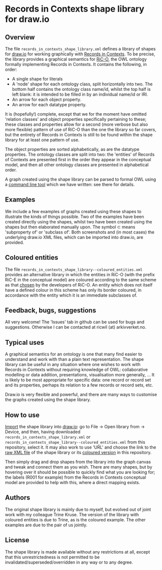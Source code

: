 Records in Contexts shape library for draw.io
=============================================

Overview
--------

The file `records_in_contexts_shape_library.xml` defines a library of shapes for [draw.io](https://draw.io) for working graphically with [Records in Contexts](https://www.ica.org/resource/records-in-contexts-conceptual-model/). To be precise, the library provides a graphical semantics for [RiC-O](https://github.com/ICA-EGAD/RiC-O), the OWL ontology formally implementing Records in Contexts. It contains the following, in order:

* A single shape for literals
* A 'node' shape for each ontology class, split horizontally into two. The bottom half contains the ontology class name/id, whilst the top half is left blank: it is intended to be filled in by an individual name/id or IRI.
* An arrow for each object property.
* An arrow for each datatype property.

It is (hopefully!) complete, except that we for the moment have omitted 'relation classes' and object properties specifically pertaining to these; these classes and properties allow for a second (more verbose but also more flexible) pattern of use of RiC-O than the one the library so far covers, but the entirety of Records in Contexts is still to be found within the shape library for at least one pattern of use.

The object properties are sorted alphabetically, as are the datatype properties. The ontology classes are split into two: the 'entities' of Records of Contexts are presented first in the order they appear in the conceptual model, and then all other ontology classes are presented in alphabetical order.

A graph created using the shape library can be parsed to formal OWL using a [command line tool](https://github.com/williamsonrichard/records_in_contexts_draw_io_parser) which we have written: see there for details.


Examples
--------

We include a few examples of graphs created using these shapes to illustrate the kinds of things possible. Two of the examples have been created directly using the shapes, whilst two have been created using the shapes but then elaborated manually upon. The symbol ⊂ means 'subproperty of' or 'subclass of'. Both screenshots and (in most cases) the underlying draw.io XML files, which can be imported into draw.io, are provided.


Coloured entities
-----------------

The file `records_in_contexts_shape_library--coloured_entities.xml` provides an alternative library in which the entities in RiC-O (with the prefix RiC-E in the conceptual model) are coloured according to the same scheme as that [chosen](https://groups.google.com/g/Records_in_Contexts_users/c/jvPTj01KmU0/m/oWs-ruaTGAAJ) by the developers of RiC-O. An entity which does not itself have a defined colour in this scheme has only its border coloured, in accordance with the entity which it is an immediate subclasses of.


Feedback, bugs, suggestions
---------------------------

All very welcome! The 'Issues' tab in github can be used for bugs and suggestions. Otherwise I can be contacted at ricwil (at) arkivverket.no.


Typical uses
------------

A graphical semantics for an ontology is one that many find easier to understand and work with than a plain text representation. The shape library can be useful in any situation where one wishes to work with Records in Contexts without requiring knowledge of OWL: collaborative modelling or data addition, presentations, visualisation more generally, ... It is likely to be most appropriate for specific data: one record or record set and its properties, perhaps its relation to a few records or record sets, etc.

Draw.io is very flexible and powerful, and there are many ways to customise the graphs created using the shape library.


How to use
----------

[Import](https://www.drawio.com/blog/custom-libraries) the shape library into [draw.io](https://draw.io): go to File -> Open library from -> Device, and then, having downloaded `records_in_contexts_shape_library.xml` or `records_in_contexts_shape_library--coloured_entities.xml` from this repository, select it. It may also work to use 'URL' and choose the link to the [raw XML file](https://raw.githubusercontent.com/williamsonrichard/records_in_contexts_draw_io_shape_library/main/records_in_contexts_shape_library.xml) of the shape library or its [coloured version](https://raw.githubusercontent.com/williamsonrichard/records_in_contexts_draw_io_shape_library/main/records_in_contexts_shape_library--coloured_entities.xml) in this repository.

Then simply drag and drop shapes from the library into the graph canvas and tweak and connect them as you wish. There are many shapes, but by hovering over it should be possible to quickly find what you are looking for; the labels (R001 for example) from the Records in Contexts conceptual model are provided to help with this, where a direct mapping exists.


Authors
-------

The original shape library is mainly due to myself, but evolved out of joint work with my colleague Trine Kruse. The version of the library with coloured entities is due to Trine, as is the coloured example. The other examples are due to the pair of us jointly.


License
-------

The shape library is made available without any restrictions at all, except that this unrestrictedness is not permitted to be invalidated/superseded/overridden in any way or to any degree.
